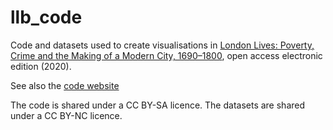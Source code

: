 # llb_code

Code and datasets used to create visualisations in [London Lives: Poverty, Crime and the Making of a Modern City, 1690–1800](https://www.londonlives.org/book/), open access electronic edition (2020).

See also the [code website](http://sharonhoward.org/llb_code/)

The code is shared under a CC BY-SA licence. The datasets are shared under a CC BY-NC licence.